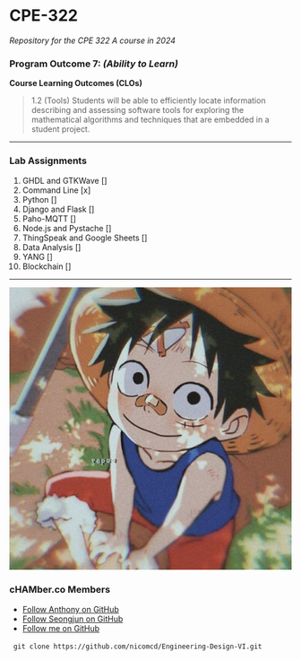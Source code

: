 # CPE-322
*Repository for the CPE 322 A course in 2024*

### Program Outcome 7: *(Ability to Learn)*
**Course Learning Outcomes (CLOs)**
> 1.2 (Tools) Students will be able to efficiently locate information describing and assessing software tools for exploring the mathematical algorithms and techniques that are embedded in a student project.

---

### Lab Assignments
1. GHDL and GTKWave []
2. Command Line [x]
3. Python []
4. Django and Flask []
5. Paho-MQTT []
6. Node.js and Pystache []
7. ThingSpeak and Google Sheets []
8. Data Analysis []
9. YANG []
10. Blockchain []

---

![One Piece](Images/Luffy.jpg)

### cHAMber.co Members
- [Follow Anthony on GitHub](https://github.com/BonkMasterMord)
- [Follow Seongjun on GitHub](https://github.com/successjun)
- [Follow me on GitHub](https://github.com/nicomcd)

` git clone https://github.com/nicomcd/Engineering-Design-VI.git`





